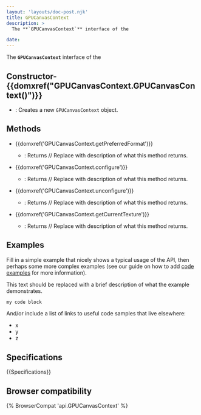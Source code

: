 ```yaml
---
layout: 'layouts/doc-post.njk'
title: GPUCanvasContext
description: >
  The **`GPUCanvasContext`** interface of the  

date: 
---
```


The **`GPUCanvasContext`** interface of the  





 ## Constructor- {{domxref("GPUCanvasContext.GPUCanvasContext()")}}
  - : Creates a new `GPUCanvasContext` object.





## Methods

- {{domxref('GPUCanvasContext.getPreferredFormat')}}
  - : Returns // Replace with description of what this method returns.

- {{domxref('GPUCanvasContext.configure')}}
  - : Returns // Replace with description of what this method returns.

- {{domxref('GPUCanvasContext.unconfigure')}}
  - : Returns // Replace with description of what this method returns.

- {{domxref('GPUCanvasContext.getCurrentTexture')}}
  - : Returns // Replace with description of what this method returns.



## Examples

Fill in a simple example that nicely shows a typical usage of the API, then perhaps some more complex examples (see our guide on how to add [code examples](/en-US/docs/MDN/Contribute/Structures/Code_examples) for more information).

This text should be replaced with a brief description of what the example demonstrates.

```js
my code block
```

And/or include a list of links to useful code samples that live elsewhere:

*   x
*   y
*   z

## Specifications

{{Specifications}}

## Browser compatibility

{% BrowserCompat 'api.GPUCanvasContext' %}


